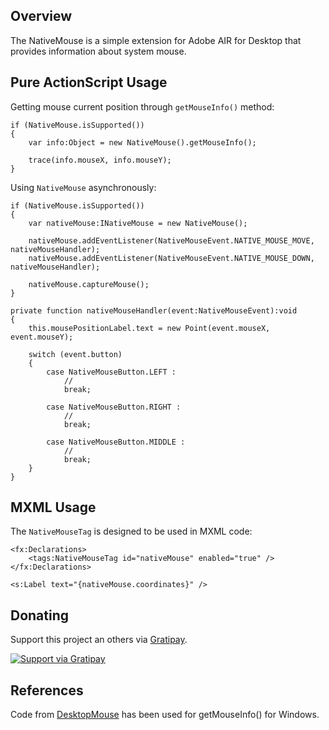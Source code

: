 ## Overview

The NativeMouse is a simple extension for Adobe AIR for Desktop that provides information about system mouse.

## Pure ActionScript Usage

Getting mouse current position through `getMouseInfo()` method:
```as3
if (NativeMouse.isSupported())
{
	var info:Object = new NativeMouse().getMouseInfo();
	
	trace(info.mouseX, info.mouseY);
}
```

Using `NativeMouse` asynchronously:

```as3
if (NativeMouse.isSupported())
{
	var nativeMouse:INativeMouse = new NativeMouse();

	nativeMouse.addEventListener(NativeMouseEvent.NATIVE_MOUSE_MOVE, nativeMouseHandler);
	nativeMouse.addEventListener(NativeMouseEvent.NATIVE_MOUSE_DOWN, nativeMouseHandler);
	
	nativeMouse.captureMouse();
}

private function nativeMouseHandler(event:NativeMouseEvent):void
{
	this.mousePositionLabel.text = new Point(event.mouseX, event.mouseY);
	
	switch (event.button)
	{
		case NativeMouseButton.LEFT :
			// 
			break;
		
		case NativeMouseButton.RIGHT :
			// 
			break;
			
		case NativeMouseButton.MIDDLE :
			// 
			break;
	}
}
```

## MXML Usage

The `NativeMouseTag` is designed to be used in MXML code: 

```mxml
<fx:Declarations>
	<tags:NativeMouseTag id="nativeMouse" enabled="true" />
</fx:Declarations>

<s:Label text="{nativeMouse.coordinates}" />
```

## Donating
Support this project an others via [Gratipay](https://gratipay.com/rozd/).

[![Support via Gratipay](https://cdn.rawgit.com/gratipay/gratipay-badge/2.1.3/dist/gratipay.png)](https://gratipay.com/rozd/)

## References

Code from [DesktopMouse](https://github.com/pcichon/DesktopMouse) has been used for getMouseInfo() for Windows.
